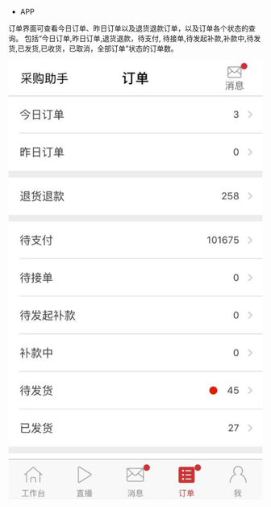* APP

订单界面可查看今日订单、昨日订单以及退货退款订单，以及订单各个状态的查询。 包括“今日订单,昨日订单,退货退款，待支付,         待接单,待发起补款,补款中,待发货,已发货,已收货，已取消，全部订单”状态的订单数。

![](/order-management/images/cxdd_1.jpg)

